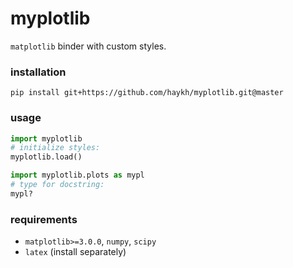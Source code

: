 # myplotlib

`matplotlib` binder with custom styles.

### installation

```shell
pip install git+https://github.com/haykh/myplotlib.git@master
```

### usage

```python
import myplotlib
# initialize styles:
myplotlib.load()

import myplotlib.plots as mypl
# type for docstring:
mypl? 
```

### requirements

* `matplotlib>=3.0.0`, `numpy`, `scipy`
* `latex` (install separately)
